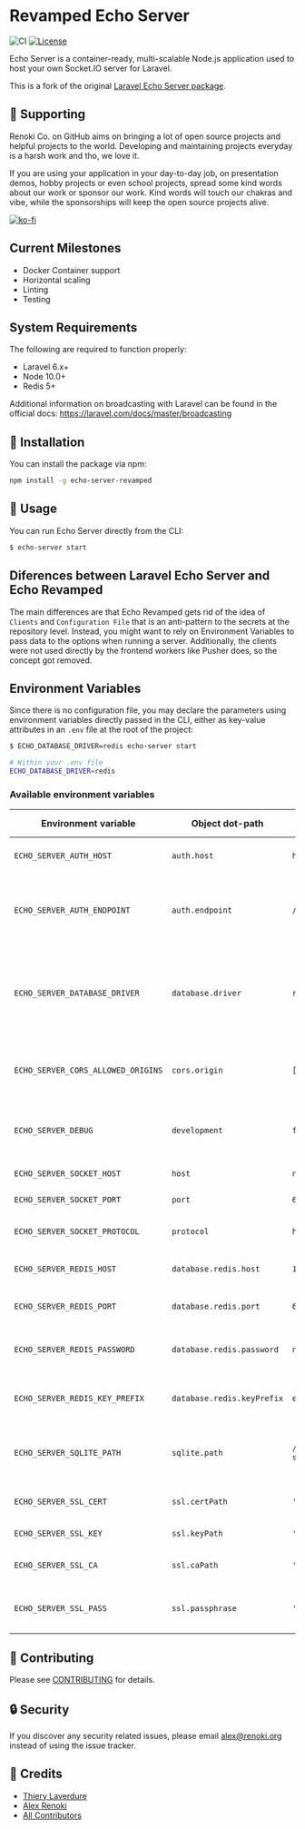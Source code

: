 Revamped Echo Server
====================

![CI](https://github.com/renoki-co/echo-server/workflows/CI/badge.svg?branch=master)
[![License](https://poser.pugx.org/renoki-co/echo-server/license)](https://packagist.org/packages/renoki-co/echo-server)

Echo Server is a container-ready, multi-scalable Node.js application used to host your own Socket.IO server for Laravel.

This is a fork of the original [Laravel Echo Server package](https://github.com/tlaverdure/laravel-echo-server).

## 🤝 Supporting

Renoki Co. on GitHub aims on bringing a lot of open source projects and helpful projects to the world. Developing and maintaining projects everyday is a harsh work and tho, we love it.

If you are using your application in your day-to-day job, on presentation demos, hobby projects or even school projects, spread some kind words about our work or sponsor our work. Kind words will touch our chakras and vibe, while the sponsorships will keep the open source projects alive.

[![ko-fi](https://www.ko-fi.com/img/githubbutton_sm.svg)](https://ko-fi.com/R6R42U8CL)

## Current Milestones

- Docker Container support
- Horizontal scaling
- Linting
- Testing

## System Requirements

The following are required to function properly:

- Laravel 6.x+
- Node 10.0+
- Redis 5+

Additional information on broadcasting with Laravel can be found in the official docs: <https://laravel.com/docs/master/broadcasting>

## 🚀 Installation

You can install the package via npm:

```bash
npm install -g echo-server-revamped
```

## 🙌 Usage

You can run Echo Server directly from the CLI:

```bash
$ echo-server start
```

## Diferences between Laravel Echo Server and Echo Revamped

The main differences are that Echo Revamped gets rid of the idea of `Clients` and `Configuration File` that is an anti-pattern to the secrets at the repository level. Instead, you might want to rely on Environment Variables to pass data to the options when running a server. Additionally, the clients were not used directly by the frontend workers like Pusher does, so the concept got removed.

## Environment Variables

Since there is no configuration file, you may declare the parameters using environment variables directly passed in the CLI, either as key-value attributes in an `.env` file at the root of the project:

```bash
$ ECHO_DATABASE_DRIVER=redis echo-server start
```

```bash
# Within your .env file
ECHO_DATABASE_DRIVER=redis
```

### Available environment variables

| Environment variable | Object dot-path | Default | Available values | Description |
| - | - | - | - | - |
| `ECHO_SERVER_AUTH_HOST` | `auth.host` | `http://127.0.0.1` | - | The host for the Laravel application. |
| `ECHO_SERVER_AUTH_ENDPOINT` | `auth.endpoint` | `/broadcasting/auth` | - | The path for the Laravel application's auth path used for authentication. |
| `ECHO_SERVER_DATABASE_DRIVER` | `database.driver` | `redis` | `redis`, `sqlite` | The database driver for storing socket data. Use `redis` or other centralized method for storing data. |
| `ECHO_SERVER_CORS_ALLOWED_ORIGINS` | `cors.origin` | `['http:/127.0.0.1']` | - | The array of allowed origins that can connect to the WS. |
| `ECHO_SERVER_DEBUG` | `development` | `false` | `true`, `false` | Weteher the app should be in development mode. |
| `ECHO_SERVER_SOCKET_HOST` | `host` | `null` | - |The host used for Socket.IO |
| `ECHO_SERVER_SOCKET_PORT` | `port` | `6001` | - | The port used for Socket.IO |
| `ECHO_SERVER_SOCKET_PROTOCOL` | `protocol` | `http` | `http`, `https` | The protocol used for the Socket.IO. |
| `ECHO_SERVER_REDIS_HOST` | `database.redis.host` | `127.0.0.1` | - | The Redis host used for `redis` driver. |
| `ECHO_SERVER_REDIS_PORT` | `database.redis.port` | `6379` | - | The Redis port used for `redis` driver. |
| `ECHO_SERVER_REDIS_PASSWORD` | `database.redis.password` | `null` | - | The Redis password used for `redis` driver. |
| `ECHO_SERVER_REDIS_KEY_PREFIX` | `database.redis.keyPrefix` | `echo-server` | - | The key prefix for Redis. Only for `redis` driver. |
| `ECHO_SERVER_SQLITE_PATH` | `sqlite.path` | `/database/echo-server.sqlite` | - |The path used to create and store the SQLite key-value file. |
| `ECHO_SERVER_SSL_CERT` | `ssl.certPath` | `''` | - | The path for SSL certificate file. |
| `ECHO_SERVER_SSL_KEY` | `ssl.keyPath` | `''` | - | The path for SSL key file. |
| `ECHO_SERVER_SSL_CA` | `ssl.caPath` | `''` | - | The path for CA certificate file. |
| `ECHO_SERVER_SSL_PASS` | `ssl.passphrase` | `''` | - | The passphrase for the SSL key file. |

## 🤝 Contributing

Please see [CONTRIBUTING](CONTRIBUTING.md) for details.

## 🔒  Security

If you discover any security related issues, please email alex@renoki.org instead of using the issue tracker.

## 🎉 Credits

- [Thiery Laverdure](https://github.com/tlaverdure)
- [Alex Renoki](https://github.com/rennokki)
- [All Contributors](../../contributors)
